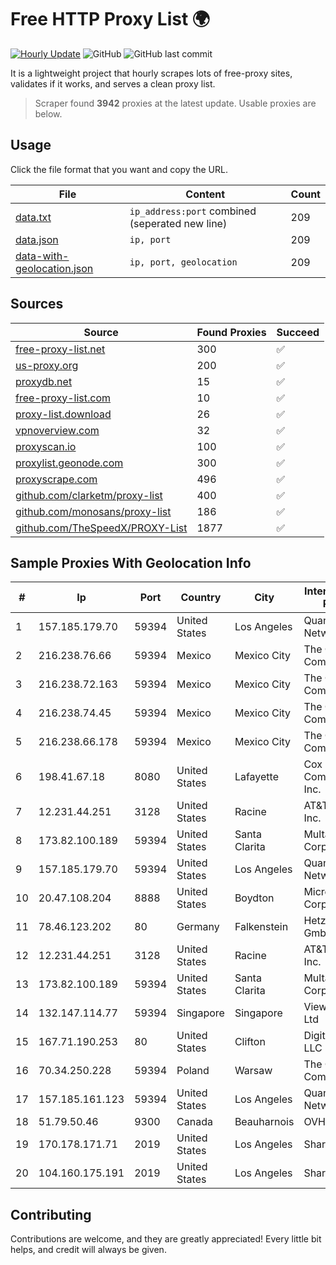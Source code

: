 
# Free HTTP Proxy List 🌍

[![Hourly Update](https://github.com/mertguvencli/http-proxy-list/actions/workflows/main.yml/badge.svg?branch=main)](https://github.com/mertguvencli/http-proxy-list/actions/workflows/main.yml)
![GitHub](https://img.shields.io/github/license/mertguvencli/http-proxy-list)
![GitHub last commit](https://img.shields.io/github/last-commit/mertguvencli/http-proxy-list)

It is a lightweight project that hourly scrapes lots of free-proxy sites, validates if it works, and serves a clean proxy list.


> Scraper found **3942** proxies at the latest update. Usable proxies are below.

## Usage

Click the file format that you want and copy the URL.


|File|Content|Count|
|----|-------|-----|
|[data.txt](https://raw.githubusercontent.com/mertguvencli/http-proxy-list/main/proxy-list/data.txt)|`ip_address:port` combined (seperated new line)|209|
|[data.json](https://raw.githubusercontent.com/mertguvencli/http-proxy-list/main/proxy-list/data.json)|`ip, port`|209|
|[data-with-geolocation.json](https://raw.githubusercontent.com/mertguvencli/http-proxy-list/main/proxy-list/data-with-geolocation.json)|`ip, port, geolocation`|209|

## Sources

|Source|Found Proxies|Succeed|
|------|-------------|-------|
|[free-proxy-list.net](https://free-proxy-list.net)|300|✅|
|[us-proxy.org](https://www.us-proxy.org)|200|✅|
|[proxydb.net](http://proxydb.net)|15|✅|
|[free-proxy-list.com](https://free-proxy-list.com/?page=&port=&type%5B%5D=http&type%5B%5D=https&up_time=0&search=Search)|10|✅|
|[proxy-list.download](https://www.proxy-list.download/HTTP)|26|✅|
|[vpnoverview.com](https://vpnoverview.com/privacy/anonymous-browsing/free-proxy-servers)|32|✅|
|[proxyscan.io](https://www.proxyscan.io)|100|✅|
|[proxylist.geonode.com](https://proxylist.geonode.com/api/proxy-list?limit=300&page=1&sort_by=lastChecked&sort_type=desc&protocols=http,https)|300|✅|
|[proxyscrape.com](https://api.proxyscrape.com/v2/?request=displayproxies&protocol=http&timeout=10000&country=all&ssl=all&anonymity=all)|496|✅|
|[github.com/clarketm/proxy-list](https://raw.githubusercontent.com/clarketm/proxy-list/master/proxy-list-raw.txt)|400|✅|
|[github.com/monosans/proxy-list](https://raw.githubusercontent.com/monosans/proxy-list/main/proxies/http.txt)|186|✅|
|[github.com/TheSpeedX/PROXY-List](https://raw.githubusercontent.com/TheSpeedX/PROXY-List/master/http.txt)|1877|✅|


## Sample Proxies With Geolocation Info

|#|Ip|Port|Country|City|Internet Service Provider|
|-|--|----|-------|----|-------------------------|
|1|157.185.179.70|59394|United States|Los Angeles|Quantil Networks Inc|
|2|216.238.76.66|59394|Mexico|Mexico City|The Constant Company|
|3|216.238.72.163|59394|Mexico|Mexico City|The Constant Company|
|4|216.238.74.45|59394|Mexico|Mexico City|The Constant Company|
|5|216.238.66.178|59394|Mexico|Mexico City|The Constant Company|
|6|198.41.67.18|8080|United States|Lafayette|Cox Communications Inc.|
|7|12.231.44.251|3128|United States|Racine|AT&T Services, Inc.|
|8|173.82.100.189|59394|United States|Santa Clarita|Multacom Corporation|
|9|157.185.179.70|59394|United States|Los Angeles|Quantil Networks Inc|
|10|20.47.108.204|8888|United States|Boydton|Microsoft Corporation|
|11|78.46.123.202|80|Germany|Falkenstein|Hetzner Online GmbH|
|12|12.231.44.251|3128|United States|Racine|AT&T Services, Inc.|
|13|173.82.100.189|59394|United States|Santa Clarita|Multacom Corporation|
|14|132.147.114.77|59394|Singapore|Singapore|Viewqwest Pte Ltd|
|15|167.71.190.253|80|United States|Clifton|DigitalOcean, LLC|
|16|70.34.250.228|59394|Poland|Warsaw|The Constant Company, LLC|
|17|157.185.161.123|59394|United States|Los Angeles|Quantil Networks Inc|
|18|51.79.50.46|9300|Canada|Beauharnois|OVH SAS|
|19|170.178.171.71|2019|United States|Los Angeles|Sharktech|
|20|104.160.175.191|2019|United States|Los Angeles|Sharktech|



## Contributing

Contributions are welcome, and they are greatly appreciated! Every
little bit helps, and credit will always be given.

